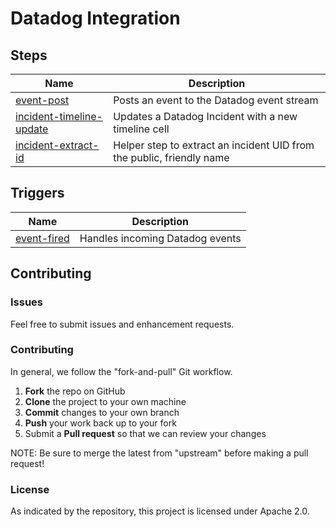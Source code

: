 # Datadog Integration

## Steps

| Name | Description |
|------|-------------|
| [event-post](/steps/event-post) | Posts an event to the Datadog event stream |
| [incident-timeline-update](/steps/incident-timeline-update) | Updates a Datadog Incident with a new timeline cell |
| [incident-extract-id](/steps/incident-extract-id) | Helper step to extract an incident UID from the public, friendly name |

## Triggers

| Name | Description |
|------|-------------|
| [event-fired](/triggers/event-fired) | Handles incoming Datadog events |


## Contributing

### Issues

Feel free to submit issues and enhancement requests.

### Contributing

In general, we follow the "fork-and-pull" Git workflow.

 1. **Fork** the repo on GitHub
 2. **Clone** the project to your own machine
 3. **Commit** changes to your own branch
 4. **Push** your work back up to your fork
 5. Submit a **Pull request** so that we can review your changes

NOTE: Be sure to merge the latest from "upstream" before making a pull request!

### License

As indicated by the repository, this project is licensed under Apache 2.0.
